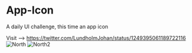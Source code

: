 # App-Icon
A daily UI challenge, this time an app icon

Visit --> https://twitter.com/LundholmJohan/status/1249395061189722116
![North](https://user-images.githubusercontent.com/54798835/79076013-f99f7f00-7cf6-11ea-9696-5cf4848e8c3b.png)
![North2](https://user-images.githubusercontent.com/54798835/79076067-76caf400-7cf7-11ea-800c-c4decd56b4ab.png)
